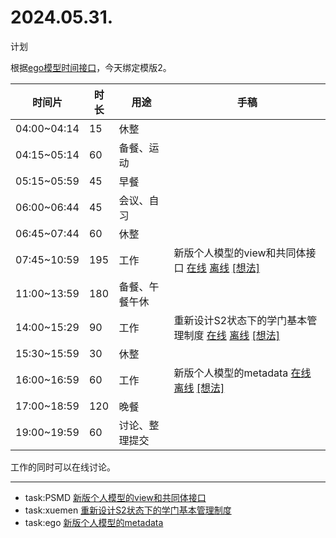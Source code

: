 # 2024.05.31.
计划  

根据[ego模型时间接口](https://gitee.com/hyg/blog/blob/master/timeflow.md)，今天绑定模版2。

| 时间片 | 时长 | 用途 | 手稿 |
| --- | --- | --- | --- |
| 04:00~04:14 | 15 | 休整 |  |
| 04:15~05:14 | 60 | 备餐、运动 |  |
| 05:15~05:59 | 45 | 早餐 |  |
| 06:00~06:44 | 45 | 会议、自习 |  |
| 06:45~07:44 | 60 | 休整 |  |
| 07:45~10:59 | 195 | 工作 | 新版个人模型的view和共同体接口  [在线](http://simp.ly/p/3GXNTh) [离线](../../draft/2024/05/20240531074500.md) <a href="mailto:huangyg@mars22.com?subject=关于2024.05.31.[新版个人模型的view和共同体接口]任务&body=日期: 20240531%0D%0A序号: 5%0D%0A手稿:../../draft/2024/05/20240531074500.md%0D%0A---请勿修改邮件主题及以上内容 从下一行开始写您的想法---%0D%0A">[想法]</a> |
| 11:00~13:59 | 180 | 备餐、午餐午休 |  |
| 14:00~15:29 | 90 | 工作 | 重新设计S2状态下的学门基本管理制度  [在线](http://simp.ly/p/lsBYG9) [离线](../../draft/2024/05/20240531140000.md) <a href="mailto:huangyg@mars22.com?subject=关于2024.05.31.[重新设计S2状态下的学门基本管理制度]任务&body=日期: 20240531%0D%0A序号: 7%0D%0A手稿:../../draft/2024/05/20240531140000.md%0D%0A---请勿修改邮件主题及以上内容 从下一行开始写您的想法---%0D%0A">[想法]</a> |
| 15:30~15:59 | 30 | 休整 |  |
| 16:00~16:59 | 60 | 工作 | 新版个人模型的metadata  [在线](http://simp.ly/p/MpcbHD) [离线](../../draft/2024/05/20240531160000.md) <a href="mailto:huangyg@mars22.com?subject=关于2024.05.31.[新版个人模型的metadata]任务&body=日期: 20240531%0D%0A序号: 9%0D%0A手稿:../../draft/2024/05/20240531160000.md%0D%0A---请勿修改邮件主题及以上内容 从下一行开始写您的想法---%0D%0A">[想法]</a> |
| 17:00~18:59 | 120 | 晚餐 |  |
| 19:00~19:59 | 60 | 讨论、整理提交 |  |

工作的同时可以在线讨论。

---

- task:PSMD  [新版个人模型的view和共同体接口](../../../draft/2024/05/20240531074500.md)
- task:xuemen  [重新设计S2状态下的学门基本管理制度](../../../draft/2024/05/20240531140000.md)
- task:ego  [新版个人模型的metadata](../../../draft/2024/05/20240531160000.md)
